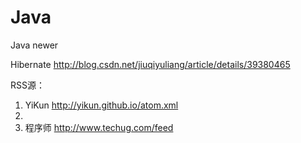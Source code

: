 # Java
Java newer

Hibernate http://blog.csdn.net/jiuqiyuliang/article/details/39380465

RSS源：

1. YiKun http://yikun.github.io/atom.xml
2. 
2. 程序师 http://www.techug.com/feed
